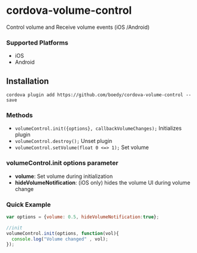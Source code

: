 # cordova-volume-control
Control volume and Receive volume events (iOS /Android)

### Supported Platforms

- iOS
- Android

## Installation

    cordova plugin add https://github.com/boedy/cordova-volume-control --save

### Methods

- `volumeControl.init({options}, callbackVolumeChanges);` Initializes plugin
- `volumeControl.destroy();` Unset plugin
- `volumeControl.setVolume(float 0 <=> 1);` Set volume


### volumeControl.init options parameter

- __volume__: Set volume during initialization
- __hideVolumeNotification__: (iOS only) hides the volume UI during volume change

### Quick Example

```js
var options = {volume: 0.5, hideVolumeNotification:true};

//init
volumeControl.init(options, function(vol){
  console.log("Volume changed" , vol);
});
```
